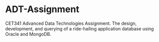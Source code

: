 # ADT-Assignment
CET341 Advanced Data Technologies Assignment. The design, development, and querying of a ride-hailing application database using Oracle and MongoDB.

